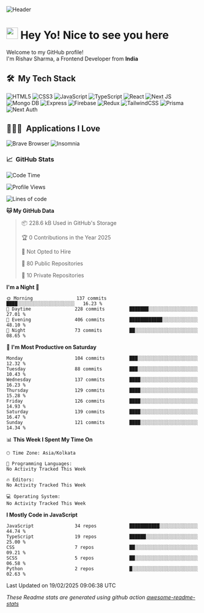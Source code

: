 ![Header](https://github.com/0xrishavsharma/0xrishavsharma/assets/63146727/d1ced55d-0def-4c32-8adf-552853988438)


<h1>
  <img src="https://emojis.slackmojis.com/emojis/images/1531849430/4246/blob-sunglasses.gif?1531849430" width="30"/> 
  Hey Yo! Nice to see you here 
<!--   <img src="https://user-images.githubusercontent.com/18350557/176309783-0785949b-9127-417c-8b55-ab5a4333674e.gif" width="30"/>  -->
</h1> 

<p>Welcome to my GitHub profile! </br> I'm Rishav Sharma, a Frontend Developer from <b>India</b>
<h2> 🛠 &nbsp;My Tech Stack</h3>

  ![HTML5](https://img.shields.io/badge/html5-%23E34F26.svg?style=for-the-badge&logo=html5&logoColor=white)
  ![CSS3](https://img.shields.io/badge/css3-%231572B6.svg?style=for-the-badge&logo=css3&logoColor=white)
  ![JavaScript](https://img.shields.io/badge/javascript-%23323330.svg?style=for-the-badge&logo=javascript&logoColor=%23F7DF1E)
  ![TypeScript](https://img.shields.io/badge/typescript-%23007ACC.svg?style=for-the-badge&logo=typescript&logoColor=white)
  ![React](https://img.shields.io/badge/react-%2320232a.svg?style=for-the-badge&logo=react&logoColor=%2361DAFB)
  ![Next JS](https://img.shields.io/badge/Next-black?style=for-the-badge&logo=next.js&logoColor=white)
  ![Mongo DB](https://img.shields.io/badge/MongoDB-13AA52?style=for-the-badge&logo=next.js&logoColor=white)
  ![Express](https://img.shields.io/badge/Express-1D1F21?style=for-the-badge&logo=express&logoColor=white)
  ![Firebase](https://img.shields.io/badge/Firebase-039BE5?style=for-the-badge&logo=Firebase&logoColor=white)
  ![Redux](https://img.shields.io/badge/redux-%23593d88.svg?style=for-the-badge&logo=redux&logoColor=white)
  ![TailwindCSS](https://img.shields.io/badge/tailwindcss-%2338B2AC.svg?style=for-the-badge&logo=tailwind-css&logoColor=white)
  ![Prisma](https://img.shields.io/badge/Prisma-3982CE?style=for-the-badge&logo=Prisma&logoColor=white)
  ![Next Auth](https://img.shields.io/badge/next--auth-3982CE?style=for-the-badge&logo=auth&logoColor=white)

<h2> 👨🏻‍💻 &nbsp;Applications I Love </h3>

  ![Brave Browser](https://img.shields.io/badge/-Brave_Browser-FB542B?style=for-the-badge&logo=brave&logoColor=white)
  ![Insomnia](https://img.shields.io/badge/-Insomnia-5849BE?style=for-the-badge&logo=insomnia&logoColor=white)


<h3> 📈 &nbsp;GitHub Stats </h3>

<!--START_SECTION:waka-->
![Code Time](http://img.shields.io/badge/Code%20Time-210%20hrs%2047%20mins-blue)

![Profile Views](http://img.shields.io/badge/Profile%20Views-0-blue)

![Lines of code](https://img.shields.io/badge/From%20Hello%20World%20I%27ve%20Written-8.0%20million%20lines%20of%20code-blue)

**🐱 My GitHub Data** 

> 📦 228.6 kB Used in GitHub's Storage 
 > 
> 🏆 0 Contributions in the Year 2025
 > 
> 🚫 Not Opted to Hire
 > 
> 📜 80 Public Repositories 
 > 
> 🔑 10 Private Repositories 
 > 
**I'm a Night 🦉** 

```text
🌞 Morning                137 commits         ████░░░░░░░░░░░░░░░░░░░░░   16.23 % 
🌆 Daytime                228 commits         ███████░░░░░░░░░░░░░░░░░░   27.01 % 
🌃 Evening                406 commits         ████████████░░░░░░░░░░░░░   48.10 % 
🌙 Night                  73 commits          ██░░░░░░░░░░░░░░░░░░░░░░░   08.65 % 
```
📅 **I'm Most Productive on Saturday** 

```text
Monday                   104 commits         ███░░░░░░░░░░░░░░░░░░░░░░   12.32 % 
Tuesday                  88 commits          ███░░░░░░░░░░░░░░░░░░░░░░   10.43 % 
Wednesday                137 commits         ████░░░░░░░░░░░░░░░░░░░░░   16.23 % 
Thursday                 129 commits         ████░░░░░░░░░░░░░░░░░░░░░   15.28 % 
Friday                   126 commits         ████░░░░░░░░░░░░░░░░░░░░░   14.93 % 
Saturday                 139 commits         ████░░░░░░░░░░░░░░░░░░░░░   16.47 % 
Sunday                   121 commits         ████░░░░░░░░░░░░░░░░░░░░░   14.34 % 
```


📊 **This Week I Spent My Time On** 

```text
🕑︎ Time Zone: Asia/Kolkata

💬 Programming Languages: 
No Activity Tracked This Week

🔥 Editors: 
No Activity Tracked This Week

💻 Operating System: 
No Activity Tracked This Week
```

**I Mostly Code in JavaScript** 

```text
JavaScript               34 repos            ███████████░░░░░░░░░░░░░░   44.74 % 
TypeScript               19 repos            ██████░░░░░░░░░░░░░░░░░░░   25.00 % 
CSS                      7 repos             ██░░░░░░░░░░░░░░░░░░░░░░░   09.21 % 
SCSS                     5 repos             ██░░░░░░░░░░░░░░░░░░░░░░░   06.58 % 
Python                   2 repos             █░░░░░░░░░░░░░░░░░░░░░░░░   02.63 % 
```




 Last Updated on 19/02/2025 09:06:38 UTC
<!--END_SECTION:waka-->
*These Readme stats are generated using github action [awesome-readme-stats](https://github.com/anmol098/waka-readme-stats)*
